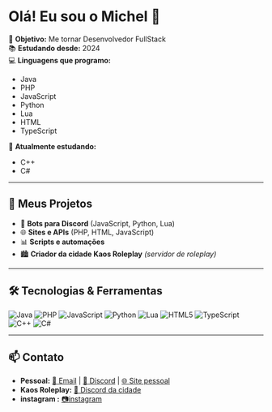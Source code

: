# Olá! Eu sou o Michel 👋

🎯 **Objetivo:** Me tornar Desenvolvedor FullStack  
📚 **Estudando desde:** 2024  
💻 **Linguagens que programo:**  
- Java  
- PHP  
- JavaScript  
- Python  
- Lua  
- HTML  
- TypeScript  

📖 **Atualmente estudando:**  
- C++  
- C#  

---

## 🚀 Meus Projetos
- 🤖 **Bots para Discord** (JavaScript, Python, Lua)  
- 🌐 **Sites e APIs** (PHP, HTML, JavaScript)  
- 📊 **Scripts e automações**  
- 🏙 **Criador da cidade Kaos Roleplay** *(servidor de roleplay)*  

---

## 🛠️ Tecnologias & Ferramentas
![Java](https://img.shields.io/badge/Java-ED8B00?style=for-the-badge&logo=java&logoColor=white)
![PHP](https://img.shields.io/badge/PHP-777BB4?style=for-the-badge&logo=php&logoColor=white)
![JavaScript](https://img.shields.io/badge/JavaScript-F7DF1E?style=for-the-badge&logo=javascript&logoColor=black)
![Python](https://img.shields.io/badge/Python-3776AB?style=for-the-badge&logo=python&logoColor=white)
![Lua](https://img.shields.io/badge/Lua-2C2D72?style=for-the-badge&logo=lua&logoColor=white)
![HTML5](https://img.shields.io/badge/HTML5-E34F26?style=for-the-badge&logo=html5&logoColor=white)
![TypeScript](https://img.shields.io/badge/TypeScript-007ACC?style=for-the-badge&logo=typescript&logoColor=white)
![C++](https://img.shields.io/badge/C++-00599C?style=for-the-badge&logo=cplusplus&logoColor=white)
![C#](https://img.shields.io/badge/C%23-239120?style=for-the-badge&logo=csharp&logoColor=white)

---

## 📫 Contato
- **Pessoal:** [📧 Email](mailto:micheltogawa729@gmail.com) | [💬 Discord](https://discord.com/users/1125564941961801848) | [🌐 Site pessoal](https://tinyurl.com/4hkv5rth)  
- **Kaos Roleplay:** [💬 Discord da cidade](https://discord.gg/JkpDY45Gfk)
- **instagram :** [📷instagram](https://www.instagram.com/micheltogawa__)
